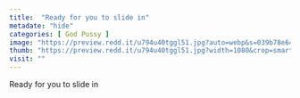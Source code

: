 ```yaml
---
title:  "Ready for you to slide in"
metadate: "hide"
categories: [ God Pussy ]
image: "https://preview.redd.it/u794u40tggl51.jpg?auto=webp&s=039b78e64b6899b7439160e174b0fe9ba7244637"
thumb: "https://preview.redd.it/u794u40tggl51.jpg?width=1080&crop=smart&auto=webp&s=9694a07578c236898a77b5f014ec1fd50be30c51"
visit: ""
---
```

Ready for you to slide in
